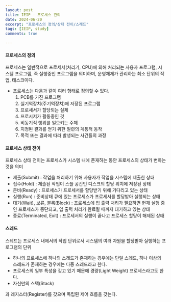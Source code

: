 ```yaml
---
layout: post
title: IEIP - 프로세스 관리
date: 2024-06-20
excerpt: "프로세스의 정의/상태 전이/스레드"
tags: [IEIP, study]
comments: true

---
```


#### 프로세스의 정의

프로세스는 일반적으로 프로세서(처리기, CPU)에 의해 처리되는 사용자 프로그램, 시스템 프로그램, 즉 실행중인 프로그램을 의미하며, 운영체제가 관리하는 최소 단위의 작업, 태스크이다.

- 프로세스는 다음과 같이 여러 형태로 정의할 수 있다.
  1. PCB를 가진 프로그램
  2. 실기억장치(주기억장치)에 저장된 프로그램
  3. 프로세서가 할당되는 실체
  4. 프로시저가 활동중인 것
  5. 비동기적 행위를 일으키는 주체
  6. 지정된 결과를 얻기 위한 일련의 계통적 동작
  7. 목적 또는 결과에 따라 발생되는 사건들의 과정

#### 프로세스 상태 전이

프로세스 상태 전이는 프로세스가 시스템 내에 존재하는 동안 프로세스의 상태가 변하는 것을 의미

- 제출(Submit) : 작업을 처리하기 위해 사용자가 작업을 시스템에 제출한 상태
- 접수(Hold) : 제출된 작업이 스풀 공간인 디스크의 할당 위치에 저장된 상태
- 준비(Ready) : 프로세스가 프로세서를 할당받기 위해 기다리고 있는 상태
- 실행(Run) : 준비상태 큐에 있는 프로세스가 프로세서를 할당받아 실행되는 상태
- 대기(Wait), 보류, 블록(Block) : 프로세스에 입 출력 처리가 필요하면 현재 실행 중인 프로세스가 중단되고, 입 출력 처리가 완료될 때까지 대기하고 있는 상태
- 종료(Terminated, Exit) : 프로세서의 실행이 끝나고 프로세스 할당이 해제된 상태

#### 스레드

스레드는 프로세스 내에서의 작업 단위로서 시스템의 여러 자원을 할당받아 실행하는 프로그램의 단위

- 하나의 프로세스에 하나의 스레드가 존재하는 경우에는 단일 스레드, 하나 이상의 스레드가 존재하는 경우에는 다중 스레드라고 한다.
- 프로세스의 일부 특성을 갖고 있기 때문에 경량(Light Weight) 프로세스라고도 한다.
- 자신만의 스택(Stack)

과 레지스터(Register)를 갖으며 독립된 제어 흐름을 갖는다.